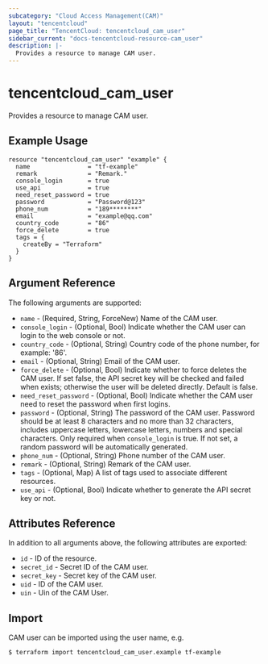 ```yaml
---
subcategory: "Cloud Access Management(CAM)"
layout: "tencentcloud"
page_title: "TencentCloud: tencentcloud_cam_user"
sidebar_current: "docs-tencentcloud-resource-cam_user"
description: |-
  Provides a resource to manage CAM user.
---
```


# tencentcloud_cam_user

Provides a resource to manage CAM user.

## Example Usage

```hcl
resource "tencentcloud_cam_user" "example" {
  name                = "tf-example"
  remark              = "Remark."
  console_login       = true
  use_api             = true
  need_reset_password = true
  password            = "Password@123"
  phone_num           = "189********"
  email               = "example@qq.com"
  country_code        = "86"
  force_delete        = true
  tags = {
    createBy = "Terraform"
  }
}
```

## Argument Reference

The following arguments are supported:

* `name` - (Required, String, ForceNew) Name of the CAM user.
* `console_login` - (Optional, Bool) Indicate whether the CAM user can login to the web console or not.
* `country_code` - (Optional, String) Country code of the phone number, for example: '86'.
* `email` - (Optional, String) Email of the CAM user.
* `force_delete` - (Optional, Bool) Indicate whether to force deletes the CAM user. If set false, the API secret key will be checked and failed when exists; otherwise the user will be deleted directly. Default is false.
* `need_reset_password` - (Optional, Bool) Indicate whether the CAM user need to reset the password when first logins.
* `password` - (Optional, String) The password of the CAM user. Password should be at least 8 characters and no more than 32 characters, includes uppercase letters, lowercase letters, numbers and special characters. Only required when `console_login` is true. If not set, a random password will be automatically generated.
* `phone_num` - (Optional, String) Phone number of the CAM user.
* `remark` - (Optional, String) Remark of the CAM user.
* `tags` - (Optional, Map) A list of tags used to associate different resources.
* `use_api` - (Optional, Bool) Indicate whether to generate the API secret key or not.

## Attributes Reference

In addition to all arguments above, the following attributes are exported:

* `id` - ID of the resource.
* `secret_id` - Secret ID of the CAM user.
* `secret_key` - Secret key of the CAM user.
* `uid` - ID of the CAM user.
* `uin` - Uin of the CAM User.


## Import

CAM user can be imported using the user name, e.g.

```
$ terraform import tencentcloud_cam_user.example tf-example
```

